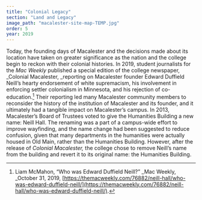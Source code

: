 ```yaml
---
title: "Colonial Legacy"
section: "Land and Legacy"
image_path: "macalester-site-map-TEMP.jpg"
order: 5
year: 2019
---
```

<!-----
* Docs to Markdown version 1.0β34
* Wed Apr 12 2023 09:58:00 GMT-0700 (PDT)
* Source doc: converter document
----->


Today, the founding days of Macalester and the decisions made about its location have taken on greater significance as the nation and the college begin to reckon with their colonial histories. In 2019, student journalists for the _Mac Weekly_ published a special edition of the college newspaper, _Colonial Macalester, _reporting on Macalester founder Edward Duffield Neill’s hearty endorsement of white supremacism, his involvement in enforcing settler colonialism in Minnesota, and his rejection of co-education.[^1] Their reporting led many Macalester community members to reconsider the history of the institution of Macalester and its founder, and it ultimately had a tangible impact on Macalester’s campus. In 2013, Macalester’s Board of Trustees voted to give the Humanities Building a new name: Neill Hall. The renaming was a part of a campus-wide effort to improve wayfinding, and the name change had been suggested to reduce confusion, given that many departments in the humanities were actually housed in Old Main, rather than the Humanities Building. However, after the release of _Colonial Macalester,_ the college chose to remove Neill’s name from the building and revert it to its original name: the Humanities Building.


<!-- Footnotes themselves at the bottom. -->

[^1]:Liam McMahon, “Who was Edward Duffield Neill?” _Mac Weekly, _October 31, 2019, [https://themacweekly.com/76882/neill-hall/who-was-edward-duffield-neill/](https://themacweekly.com/76882/neill-hall/who-was-edward-duffield-neill/).

